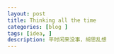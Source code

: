 ```yaml
---
layout: post
title: Thinking all the time
categories: [blog ]
tags: [idea, ]
description: 平时闲来没事，胡思乱想
---
```


# 
